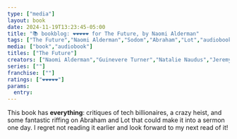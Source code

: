 ```yaml
---
type: ["media"]
layout: book
date: 2024-11-19T13:23:45-05:00
title: "📚 bookblog: ❤️❤️❤️❤️❤️ for The Future, by Naomi Alderman"
tags: ["The Future","Naomi Alderman","Sodom","Abraham","Lot","audiobooks","Big Tech","billionaires","wealth"]
media: ["book","audiobook"]
titles: ["The Future"]
creators: ["Naomi Alderman","Guinevere Turner","Natalie Naudus","Jeremy Bobb","Santino Fontana","Graham Halstead","Lorelei King","Fred Sanders"]
series: [""]
franchise: [""]
ratings: ["❤️❤️❤️❤️❤️"]
params:
  entry:
---
```


This book has **everything**: critiques of tech billionaires, a crazy heist, and some fantastic riffing on Abraham and Lot that could make it into a sermon one day. I regret not reading it earlier and look forward to my next read of it!
